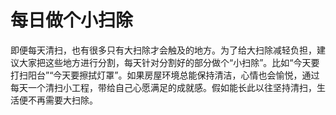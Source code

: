 # 每日做个小扫除

即便每天清扫，也有很多只有大扫除才会触及的地方。为了给大扫除减轻负担，建议大家把这些地方进行分割，每天针对分割好的部分做个“小扫除”。比如“今天要打扫阳台”“今天要擦拭灯罩”。如果房屋环境总能保持清洁，心情也会愉悦，通过每天一个清扫小工程，带给自己心愿满足的成就感。假如能长此以往坚持清扫，生活便不再需要大扫除。